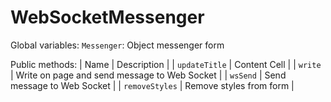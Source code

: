 # WebSocketMessenger

Global variables:
  `Messenger`: Object messenger form
  
Public methods:
| Name            | Description |
| `updateTitle`   | Content Cell  |
| `write`         | Write on page and send message to Web Socket  |
| `wsSend`        | Send message to Web Socket  |
| `removeStyles`  | Remove styles from form  |
